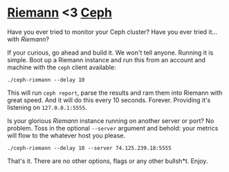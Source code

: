 [Riemann](http://riemann.io/) <3 [Ceph](http://ceph.com/)
===

Have you ever tried to monitor your Ceph cluster? Have you ever tried it... with _Riemann_?

If your curious, go ahead and build it. We won't tell anyone. Running it is simple. Boot up a Riemann instance and run this from an account and machine with the `ceph` client available:

    ./ceph-riemann --delay 10

This will run `ceph report`, parse the results and ram them into Riemann with great speed. And it will do this every 10 seconds. Forever. Providing it's listening on `127.0.0.1:5555`.

Is your glorious _Riemann_ instance running on another server or port? No problem. Toss in the optional `--server` argument and behold: your metrics will flow to the whatever host you please.

    ./ceph-riemann --delay 10 --server 74.125.239.18:5555

That's it. There are no other options, flags or any other bullsh*t. Enjoy.
